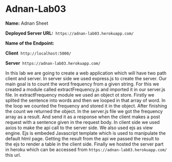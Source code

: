 # Adnan-Lab03   
**Name:** Adnan Sheet

**Deployed Server URL:**` https://adnan-lab03.herokuapp.com/`

**Name of the Endpoint:**

**Client**` http://localhost:5000/`

**Server**` https://adnan-lab03.herokuapp.com/` 


In this lab we are going to create a web application which will have two path client and server. In server side we used express.js to create the server. Our main goal is to count the word frequency from a given string. For this we created a module called extractFrequency.js and imported it in our server.js file. In extractFrequency module we used an object ot store. Firstly we splited the sentence into words and then we looped in that array of word. In the loop we counted the frequency and stored it in the object. After finishing the count we returned the object. In the server.js file we got the frequency array as a result. And send it as a response when the client makes a post request with a sentence given in the request body. In client side we used axios to make the api call to the server side. We also used ejs as view engine. Ejs is embeded Javascript template which is used to manipulate the default html page. Getting the result from the api we passed the result to the ejs to render a table in the client side. Finally we hosted the server part in heroku which can be accessed from  `https://adnan-lab03.herokuapp.com/` this url.